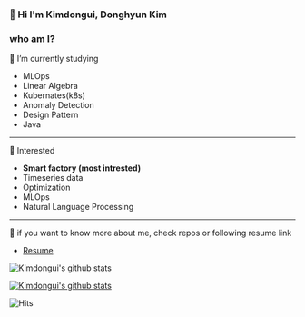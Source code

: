 
### 👋 Hi I'm Kimdongui, Donghyun Kim

### who am I?
📌 I’m currently studying
  - MLOps
  - Linear Algebra
  - Kubernates(k8s)
  - Anomaly Detection
  - Design Pattern
  - Java
---

📌 Interested
- **Smart factory (most intrested)**
- Timeseries data
- Optimization
- MLOps
- Natural Language Processing

---

📌 if you want to know more about me, check repos or following resume link
- [Resume](https://sedate-virgo-f36.notion.site/Resume-f4639adb6773421394a95a14768fd32a)

![Kimdongui's github stats](https://github-readme-stats.vercel.app/api?username=Kimdongui&show_icons=true)

[![Kimdongui's github stats](https://github-readme-stats.vercel.app/api/top-langs/?username=Kimdongui&show_icons=true&hide_border=true&title_color=004386&icon_color=004386&layout=compact)](https://github.com/Kimdongui)


![Hits](https://hits.seeyoufarm.com/api/count/incr/badge.svg?url=https%3A%2F%2Fgithub.com%2FKimdongui%2Fhit-counter&count_bg=%2379C83D&title_bg=%23555555&icon=&icon_color=%23E7E7E7&title=Hits&edge_flat=false)
